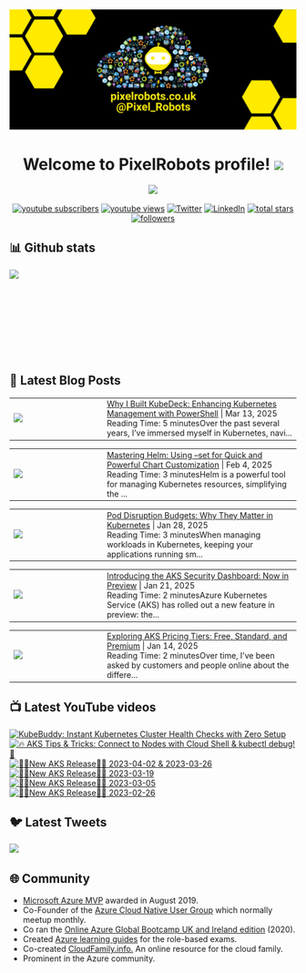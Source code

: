 ## [![PixelRobots header](https://github.com/PixelRobots/PixelRobots/blob/master/images/PixelRobots_Desktop_Wallpaper.png?raw=true)](https://pixelrobots.co.uk)

<h1 align="center">
  Welcome to PixelRobots profile!
  <img src="https://media.giphy.com/media/hvRJCLFzcasrR4ia7z/giphy.gif" width="28">
</h1>

<!-- Typing SVG by DenverCoder1 - https://github.com/DenverCoder1/readme-typing-svg -->
<p align="center">
  <a href="https://github.com/DenverCoder1/readme-typing-svg"><img src="https://readme-typing-svg.herokuapp.com/?lines=Azure%20Advocate%20and%20Microsoft%20MVP;Sysadmin%20at%20heart;15%2B%20years%20of%20IT%20experience;Always%20learning%20new%20things&font=roboto&center=true&width=440&height=45&color=ffea00&vCenter=true&size=22"></a>
</p>


<p align="center">
  <a href="https://www.youtube.com/c/pixelrobots?sub_confirmation=1">
    <img alt="youtube subscribers" title="Subscribe to my YouTube channel" src="https://img.shields.io/youtube/channel/subscribers/UCs6gF5L-7iaoHlTDYpAlgsQ?style=for-the-badge&logo=youtube&logoColor=white&link=https://www.youtube.com/c/pixelrobots?sub_confirmation=1"/></a> 
  <a href="https://www.youtube.com/c/pixelrobots?sub_confirmation=1">
    <img alt="youtube views" title="YouTube views" src="https://img.shields.io/youtube/channel/views/UCs6gF5L-7iaoHlTDYpAlgsQ?style=for-the-badge&logo=youtube&logoColor=white&link=https://www.youtube.com/c/pixelrobots?sub_confirmation=1"/></a> 
  <a href="https://twitter.com/pixel_robots?ref_src=twsrc%5Etfw">
    <img alt="Twitter" title="Twitter" src="https://img.shields.io/twitter/follow/pixel_robots?color=lightblue&label=%40pixel_robots&logo=twitter&logoColor=white&style=for-the-badge"></a>
  <a href="https://www.linkedin.com/in/richard-hooper-uk">
    <img alt="LinkedIn" title="LinkedIn" src="https://img.shields.io/badge/-Richard%20Hooper-blue?style=for-the-badge&logo=Linkedin&logoColor=white/"></a>
  <a href="https://github.com/pixelrobots?tab=repositories&sort=stargazers">
    <img alt="total stars" title="Total stars on GitHub" src="https://img.shields.io/github/stars/pixelrobots?logo=github&logoColor=white&style=for-the-badge"/></a>
  <a href="https://github.com/pixelrobots?tab=followers">
    <img alt="followers" title="Follow me on Github" src="https://img.shields.io/github/followers/pixelrobots?style=for-the-badge&logo=github&logoColor=white"/></a>
</p>


## 📊 Github stats
<p >
  <img align="left" src="https://github-readme-stats.vercel.app/api?username=pixelrobots&show_icons=true&bg_color=ffea00&title_color=000000&text_color=000000&icon_color=ff0000&hide_border=true&count_private=true" />
</p>

</br>
</br>
</br>
</br>
</br>
</br>
</br>
</br>
</br>

## 📝 Latest Blog Posts
<!-- BLOG-POST-LIST:START --><table style="width:100%"><tr><td style="width:150px"><a href="https://pixelrobots.co.uk/2025/03/why-i-built-kubedeck-enhancing-kubernetes-management-with-powershell/?utm_source=rss&utm_medium=rss&utm_campaign=why-i-built-kubedeck-enhancing-kubernetes-management-with-powershell"><img width="280px" src="https://pixelrobots.co.uk/wp-content/uploads/2025/03/thumbnail-360-×-240-px-31.png"></a></td><td><a href="https://pixelrobots.co.uk/2025/03/why-i-built-kubedeck-enhancing-kubernetes-management-with-powershell/?utm_source=rss&utm_medium=rss&utm_campaign=why-i-built-kubedeck-enhancing-kubernetes-management-with-powershell">Why I Built KubeDeck: Enhancing Kubernetes Management with PowerShell</a> | Mar 13, 2025 <br> Reading Time:   5 minutesOver the past several years, I&#8217;ve immersed myself in Kubernetes, navi...</td></tr></table>
<table style="width:100%"><tr><td style="width:150px"><a href="https://pixelrobots.co.uk/2025/02/mastering-helm-using-set-for-quick-and-powerful-chart-customization/?utm_source=rss&utm_medium=rss&utm_campaign=mastering-helm-using-set-for-quick-and-powerful-chart-customization"><img width="280px" src="https://pixelrobots.co.uk/wp-content/uploads/2025/01/thumbnail-360-×-240-px-30.png"></a></td><td><a href="https://pixelrobots.co.uk/2025/02/mastering-helm-using-set-for-quick-and-powerful-chart-customization/?utm_source=rss&utm_medium=rss&utm_campaign=mastering-helm-using-set-for-quick-and-powerful-chart-customization">Mastering Helm: Using –set for Quick and Powerful Chart Customization</a> | Feb 4, 2025 <br> Reading Time:   3 minutesHelm is a powerful tool for managing Kubernetes resources, simplifying the ...</td></tr></table>
<table style="width:100%"><tr><td style="width:150px"><a href="https://pixelrobots.co.uk/2025/01/pod-disruption-budgets-and-why-they-are-important/?utm_source=rss&utm_medium=rss&utm_campaign=pod-disruption-budgets-and-why-they-are-important"><img width="280px" src="https://pixelrobots.co.uk/wp-content/uploads/2025/01/thumbnail-360-×-240-px-29.png"></a></td><td><a href="https://pixelrobots.co.uk/2025/01/pod-disruption-budgets-and-why-they-are-important/?utm_source=rss&utm_medium=rss&utm_campaign=pod-disruption-budgets-and-why-they-are-important">Pod Disruption Budgets: Why They Matter in Kubernetes</a> | Jan 28, 2025 <br> Reading Time:   3 minutesWhen managing workloads in Kubernetes, keeping your applications running sm...</td></tr></table>
<table style="width:100%"><tr><td style="width:150px"><a href="https://pixelrobots.co.uk/2025/01/introducing-the-aks-security-dashboard-now-in-preview/?utm_source=rss&utm_medium=rss&utm_campaign=introducing-the-aks-security-dashboard-now-in-preview"><img width="280px" src="https://pixelrobots.co.uk/wp-content/uploads/2025/01/thumbnail-360-×-240-px-28.png"></a></td><td><a href="https://pixelrobots.co.uk/2025/01/introducing-the-aks-security-dashboard-now-in-preview/?utm_source=rss&utm_medium=rss&utm_campaign=introducing-the-aks-security-dashboard-now-in-preview">Introducing the AKS Security Dashboard: Now in Preview</a> | Jan 21, 2025 <br> Reading Time:   2 minutesAzure Kubernetes Service (AKS) has rolled out a new feature in preview: the...</td></tr></table>
<table style="width:100%"><tr><td style="width:150px"><a href="https://pixelrobots.co.uk/2025/01/exploring-aks-pricing-tiers-free-standard-and-premium/?utm_source=rss&utm_medium=rss&utm_campaign=exploring-aks-pricing-tiers-free-standard-and-premium"><img width="280px" src="https://pixelrobots.co.uk/wp-content/uploads/2025/01/thumbnail-360-×-240-px-27.png"></a></td><td><a href="https://pixelrobots.co.uk/2025/01/exploring-aks-pricing-tiers-free-standard-and-premium/?utm_source=rss&utm_medium=rss&utm_campaign=exploring-aks-pricing-tiers-free-standard-and-premium">Exploring AKS Pricing Tiers: Free, Standard, and Premium</a> | Jan 14, 2025 <br> Reading Time:   2 minutesOver time, I’ve been asked by customers and people online about the differe...</td></tr></table>
<!-- BLOG-POST-LIST:END -->

## 📺 Latest YouTube videos
<!-- BEGIN YOUTUBE-CARDS -->
[![KubeBuddy: Instant Kubernetes Cluster Health Checks with Zero Setup](https://ytcards.demolab.com/?id=4chdrZOqUuo&title=KubeBuddy%3A+Instant+Kubernetes+Cluster+Health+Checks+with+Zero+Setup&lang=en&timestamp=1745347246&background_color=%230d1117&title_color=%23ffffff&stats_color=%23dedede&max_title_lines=1&width=250&border_radius=5 "KubeBuddy: Instant Kubernetes Cluster Health Checks with Zero Setup")](https://www.youtube.com/watch?v=4chdrZOqUuo)
[![🔥 AKS Tips & Tricks: Connect to Nodes with Cloud Shell & kubectl debug! 🚀](https://ytcards.demolab.com/?id=sC7X3mvY5SI&title=%F0%9F%94%A5+AKS+Tips+%26+Tricks%3A+Connect+to+Nodes+with+Cloud+Shell+%26+kubectl+debug%21+%F0%9F%9A%80&lang=en&timestamp=1740491250&background_color=%230d1117&title_color=%23ffffff&stats_color=%23dedede&max_title_lines=1&width=250&border_radius=5 "🔥 AKS Tips & Tricks: Connect to Nodes with Cloud Shell & kubectl debug! 🚀")](https://www.youtube.com/watch?v=sC7X3mvY5SI)
[![🚨📢New AKS Release📢🚨 2023-04-02 & 2023-03-26](https://ytcards.demolab.com/?id=JZ7A1eZcXLM&title=%F0%9F%9A%A8%F0%9F%93%A2New+AKS+Release%F0%9F%93%A2%F0%9F%9A%A8+2023-04-02+%26+2023-03-26&lang=en&timestamp=1681319768&background_color=%230d1117&title_color=%23ffffff&stats_color=%23dedede&max_title_lines=1&width=250&border_radius=5 "🚨📢New AKS Release📢🚨 2023-04-02 & 2023-03-26")](https://www.youtube.com/watch?v=JZ7A1eZcXLM)
[![🚨📢New AKS Release📢🚨 2023-03-19](https://ytcards.demolab.com/?id=vbJK-_5ZPns&title=%F0%9F%9A%A8%F0%9F%93%A2New+AKS+Release%F0%9F%93%A2%F0%9F%9A%A8+2023-03-19&lang=en&timestamp=1680115411&background_color=%230d1117&title_color=%23ffffff&stats_color=%23dedede&max_title_lines=1&width=250&border_radius=5 "🚨📢New AKS Release📢🚨 2023-03-19")](https://www.youtube.com/watch?v=vbJK-_5ZPns)
[![🚨📢New AKS Release📢🚨 2023-03-05](https://ytcards.demolab.com/?id=P65MP0XRuxI&title=%F0%9F%9A%A8%F0%9F%93%A2New+AKS+Release%F0%9F%93%A2%F0%9F%9A%A8+2023-03-05&lang=en&timestamp=1678955130&background_color=%230d1117&title_color=%23ffffff&stats_color=%23dedede&max_title_lines=1&width=250&border_radius=5 "🚨📢New AKS Release📢🚨 2023-03-05")](https://www.youtube.com/watch?v=P65MP0XRuxI)
[![🚨📢New AKS Release📢🚨 2023-02-26](https://ytcards.demolab.com/?id=W3BUE-uoLRo&title=%F0%9F%9A%A8%F0%9F%93%A2New+AKS+Release%F0%9F%93%A2%F0%9F%9A%A8+2023-02-26&lang=en&timestamp=1677838392&background_color=%230d1117&title_color=%23ffffff&stats_color=%23dedede&max_title_lines=1&width=250&border_radius=5 "🚨📢New AKS Release📢🚨 2023-02-26")](https://www.youtube.com/watch?v=W3BUE-uoLRo)
<!-- END YOUTUBE-CARDS -->


## 🐦 Latest Tweets


[<img src="https://img.shields.io/badge/-Follow-blue?style=for-the-badge&logo=twitter&logoColor=white"/>](https://twitter.com/pixel_robots?ref_src=twsrc%5Etfw")



## :globe_with_meridians: Community
- <a href="https://mvp.microsoft.com/en-us/PublicProfile/5003450?fullName=Richard%20Hooper=1">Microsoft Azure MVP</a> awarded in August 2019.
- Co-Founder of the <a href="https://azurecloudnative.io/">Azure Cloud Native User Group</a> which normally meetup monthly.
- Co ran the <a href="https://www.youtube.com/channel/UC6SpVz6lkAbOjAlvMxL8TmA">Online Azure Global Bootcamp UK and Ireland edition</a> (2020).
- Created <a href="https://github.com/PixelRobots/Azure-Study-Guides">Azure learning guides</a> for the role-based exams.
- Co-created <a href="https://cloudfamily.info/">CloudFamily.info.</a> An online resource for the cloud family.
- Prominent in the Azure community.

<!--
### 💻 Projects
- 


### 📖 Azure Learning Resources
- 

### 📫 Where to find me
- <a href="https://pixelrobots.co.uk">Blog</a>
- <a href="https://twitter.com/Pixel_Robots">Twitter</a>
- <a href="https://www.youtube.com/channel/UCs6gF5L-7iaoHlTDYpAlgsQ/">YouTube</a>
- <a href="https://www.linkedin.com/in/richard-hooper-598a1412/">LinkedIn</a>
-->

